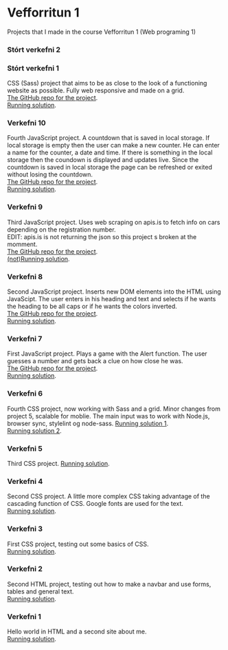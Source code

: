 # Vefforritun 1

Projects that I made in the course Vefforritun 1 (Web programing 1)

### Stórt verkefni 2

### Stórt verkefni 1

CSS (Sass) project that aims to be as close to the look of a functioning website as possible. Fully web responsive and made on a grid.  
[The GitHub repo for the project](https://github.com/jonnigs/Stort-verkefni-1-Vefforritun0).  
[Running solution](https://notendur.hi.is/~jgs7/vefforritun/stort-verkefni-1/).

### Verkefni 10

Fourth JavaScript project. A countdown that is saved in local storage. If local storage is empty then the user can make a new counter. He can enter a name for the counter, a date and time. If there is something in the local storage then the coundown is displayed and updates live. Since the countdown is saved in local storage the page can be refreshed or exited without losing the countdown.  
[The GitHub repo for the project](https://github.com/jonnigs/Vefforritun-1-Verkefni-10).  
[Running solution](https://notendur.hi.is/~jgs7/vefforritun/verkefni10/).

### Verkefni 9

Third JavaScript project. Uses web scraping on apis.is to fetch info on cars depending on the registration number.  
EDIT: apis.is is not returning the json so this project s broken at the momment.  
[The GitHub repo for the project](https://github.com/jonnigs/Vefforritun-1-Verkefni-9).  
[(not)Running solution](https://notendur.hi.is/~jgs7/vefforritun/verkefni9/).

### Verkefni 8

Second JavaScript project. Inserts new DOM elements into the HTML using JavaScipt. The user enters in his heading and text and selects if he wants the heading to be all caps or if he wants the colors inverted.  
[The GitHub repo for the project](https://github.com/jonnigs/Vefforritun-1-Verkefni-8).  
[Running solution](https://notendur.hi.is/~jgs7/vefforritun/verkefni8/).

### Verkefni 7

First JavaScript project. Plays a game with the Alert function. The user guesses a number and gets back a clue on how close he was.  
[The GitHub repo for the project](https://github.com/jonnigs/Vefforritun-1-Verkefni-7).  
[Running solution](https://notendur.hi.is/~jgs7/vefforritun/verkefni7/).

### Verkefni 6

Fourth CSS project, now working with Sass and a grid. Minor changes from project 5, scalable for moblie. The main input was to work with Node.js, browser sync, stylelint og node-sass.
[Running solution 1](https://notendur.hi.is/~jgs7/vefforritun/verkefni6/).  
[Running solution 2](https://notendur.hi.is/~jgs7/vefforritun/verkefni6/page.html).

### Verkefni 5

Third CSS project.
[Running solution](https://notendur.hi.is/~jgs7/vefforritun/verkefni5/).

### Verkefni 4

Second CSS project. A little more complex CSS taking advantage of the cascading function of CSS. Google fonts are used for the text.  
[Running solution](https://notendur.hi.is/~jgs7/vefforritun/verkefni4/).

### Verkefni 3

First CSS project, testing out some basics of CSS.  
[Running solution](https://notendur.hi.is/~jgs7/vefforritun/verkefni3/).

### Verkefni 2

Second HTML project, testing out how to make a navbar and use forms, tables and general text.  
[Running solution](https://notendur.hi.is/~jgs7/vefforritun/verkefni2/).

### Verkefni 1

Hello world in HTML and a second site about me.  
[Running solution](https://notendur.hi.is/~jgs7/vefforritun/verkefni1/).
